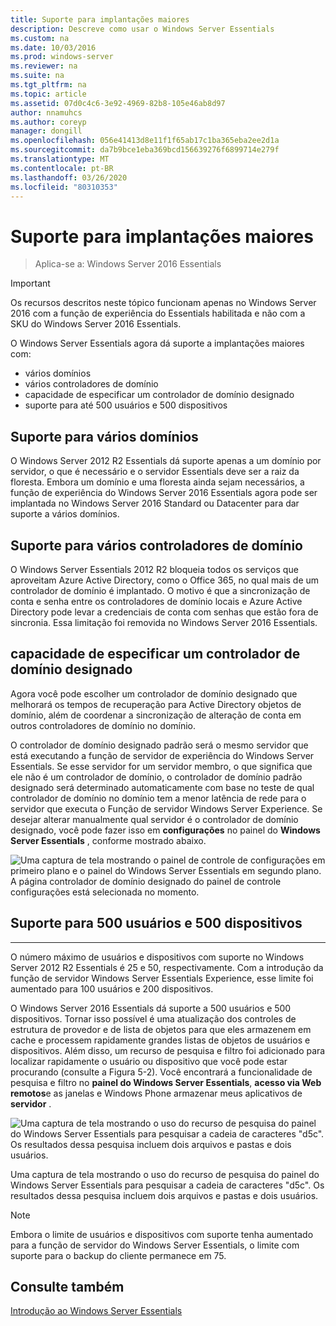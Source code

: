 ```yaml
---
title: Suporte para implantações maiores
description: Descreve como usar o Windows Server Essentials
ms.custom: na
ms.date: 10/03/2016
ms.prod: windows-server
ms.reviewer: na
ms.suite: na
ms.tgt_pltfrm: na
ms.topic: article
ms.assetid: 07d0c4c6-3e92-4969-82b8-105e46ab8d97
author: nnamuhcs
ms.author: coreyp
manager: dongill
ms.openlocfilehash: 056e41413d8e11f1f65ab17c1ba365eba2ee2d1a
ms.sourcegitcommit: da7b9bce1eba369bcd156639276f6899714e279f
ms.translationtype: MT
ms.contentlocale: pt-BR
ms.lasthandoff: 03/26/2020
ms.locfileid: "80310353"
---
```

# <a name="support-for-larger-deployments"></a>Suporte para implantações maiores

>Aplica-se a: Windows Server 2016 Essentials

> [!IMPORTANT]  
> Os recursos descritos neste tópico funcionam apenas no Windows Server 2016 com a função de experiência do Essentials habilitada e não com a SKU do Windows Server 2016 Essentials.


O Windows Server Essentials agora dá suporte a implantações maiores com:

- vários domínios
- vários controladores de domínio
- capacidade de especificar um controlador de domínio designado
- suporte para até 500 usuários e 500 dispositivos

## <a name="support-for-multiple-domains"></a>Suporte para vários domínios

O Windows Server 2012 R2 Essentials dá suporte apenas a um domínio por servidor, o que é necessário e o servidor Essentials deve ser a raiz da floresta. Embora um domínio e uma floresta ainda sejam necessários, a função de experiência do Windows Server 2016 Essentials agora pode ser implantada no Windows Server 2016 Standard ou Datacenter para dar suporte a vários domínios.

## <a name="support-for-multiple-domain-controllers"></a>Suporte para vários controladores de domínio

 O Windows Server Essentials 2012 R2 bloqueia todos os serviços que aproveitam Azure Active Directory, como o Office 365, no qual mais de um controlador de domínio é implantado. O motivo é que a sincronização de conta e senha entre os controladores de domínio locais e Azure Active Directory pode levar a credenciais de conta com senhas que estão fora de sincronia. Essa limitação foi removida no Windows Server 2016 Essentials.

## <a name="ability-to-specify-a-designated-domain-controller"></a>capacidade de especificar um controlador de domínio designado

Agora você pode escolher um controlador de domínio designado que melhorará os tempos de recuperação para Active Directory objetos de domínio, além de coordenar a sincronização de alteração de conta em outros controladores de domínio no domínio.

O controlador de domínio designado padrão será o mesmo servidor que está executando a função de servidor de experiência do Windows Server Essentials. Se esse servidor for um servidor membro, o que significa que ele não é um controlador de domínio, o controlador de domínio padrão designado será determinado automaticamente com base no teste de qual controlador de domínio no domínio tem a menor latência de rede para o servidor que executa o Função de servidor Windows Server Experience. Se desejar alterar manualmente qual servidor é o controlador de domínio designado, você pode fazer isso em **configurações** no painel do **Windows Server Essentials** , conforme mostrado abaixo.

![Uma captura de tela mostrando o painel de controle de configurações em primeiro plano e o painel do Windows Server Essentials em segundo plano. A página controlador de domínio designado do painel de controle configurações está selecionada no momento.](media/larger-deployments-1.PNG)

## <a name="support-for-500-users-and-500-devices"></a>Suporte para 500 usuários e 500 dispositivos
-------------------------------------

O número máximo de usuários e dispositivos com suporte no Windows Server 2012 R2 Essentials é 25 e 50, respectivamente. Com a introdução da função de servidor Windows Server Essentials Experience, esse limite foi aumentado para 100 usuários e 200 dispositivos.

O Windows Server 2016 Essentials dá suporte a 500 usuários e 500 dispositivos. Tornar isso possível é uma atualização dos controles de estrutura de provedor e de lista de objetos para que eles armazenem em cache e processem rapidamente grandes listas de objetos de usuários e dispositivos. Além disso, um recurso de pesquisa e filtro foi adicionado para localizar rapidamente o usuário ou dispositivo que você pode estar procurando (consulte a Figura 5-2). Você encontrará a funcionalidade de pesquisa e filtro no **painel do Windows Server Essentials**, **acesso via Web remotos**e as janelas e Windows Phone armazenar meus aplicativos de **servidor** .

![Uma captura de tela mostrando o uso do recurso de pesquisa do painel do Windows Server Essentials para pesquisar a cadeia de caracteres "d5c". Os resultados dessa pesquisa incluem dois arquivos e pastas e dois usuários.](media/larger-deployments-2.PNG)

Uma captura de tela mostrando o uso do recurso de pesquisa do painel do Windows Server Essentials para pesquisar a cadeia de caracteres "d5c". Os resultados dessa pesquisa incluem dois arquivos e pastas e dois usuários.

> [!NOTE]  
> Embora o limite de usuários e dispositivos com suporte tenha aumentado para a função de servidor do Windows Server Essentials, o limite com suporte para o backup do cliente permanece em 75.

<a name="see-also"></a>Consulte também
--------
[Introdução ao Windows Server Essentials](get-started.md)